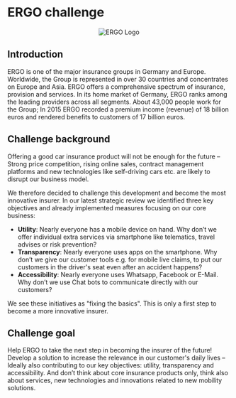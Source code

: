 # ERGO challenge

<p align="center">
   <img alt="ERGO Logo" src="http://www.ergo.com/~/media/ergocom/logos/logo-ergo-rgb-72dpi.jpg?la=en" />
</p>

## Introduction
ERGO is one of the major insurance groups in Germany and Europe. Worldwide, the Group is represented in over 30 countries and concentrates on Europe and Asia. ERGO offers a comprehensive spectrum of insurance, provision and services. In its home market of Germany, ERGO ranks among the leading providers across all segments. About 43,000 people work for the Group; In 2015 ERGO recorded a premium income (revenue) of 18 billion euros and rendered benefits to customers of 17 billion euros.

## Challenge background
Offering a good car insurance product will not be enough for the future – Strong price competition, rising online sales, contract management platforms and new technologies like self-driving cars etc. are likely to disrupt our business model.

We therefore decided to challenge this development and become the most innovative insurer. In our latest strategic review we identified three key objectives and already implemented measures focusing on our core business:

- **Utility**: Nearly everyone has a mobile device on hand. Why don’t we offer individual extra services via smartphone like telematics, travel advises or risk prevention? 
- **Transparency**: Nearly everyone uses apps on the smartphone. Why don’t we give our customer tools e.g. for mobile live claims, to put our customers in the driver's seat even after an accident happens? 
- **Accessibility**: Nearly everyone uses Whatsapp, Facebook or E-Mail. Why don’t we use Chat bots to communicate directly with our customers?

We see these initiatives as "fixing the basics". This is only a first step to become a more innovative insurer. 

## Challenge goal 
Help ERGO to take the next step in becoming the insurer of the future! Develop a solution to increase the relevance in our customer's daily lives – Ideally also contributing to our key objectives: utility, transparency and accessibility. And don’t think about core insurance products only, think also about services, new technologies and innovations related to new mobility solutions.

